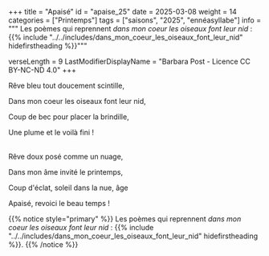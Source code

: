 +++
title = "Apaisé"
id = "apaise_25"
date = 2025-03-08
weight = 14
categories = ["Printemps"]
tags = ["saisons", "2025", "ennéasyllabe"]
info = """
Les poèmes qui reprennent _dans mon coeur les oiseaux font leur nid_ :
{{% include "../../includes/dans_mon_coeur_les_oiseaux_font_leur_nid" hidefirstheading %}}"""

verseLength = 9
LastModifierDisplayName = "Barbara Post - Licence CC BY-NC-ND 4.0"
+++

Rêve bleu tout doucement scintille,

Dans mon coeur les oiseaux font leur nid,

Coup de bec pour placer la brindille,

Une plume et le voilà fini !

 \
Rêve doux posé comme un nuage,

Dans mon âme invité le printemps,

Coup d'éclat, soleil dans la nue, âge

Apaisé, revoici le beau temps !

{{% notice style="primary" %}}
Les poèmes qui reprennent _dans mon coeur les oiseaux font leur nid_ :
{{% include "../../includes/dans_mon_coeur_les_oiseaux_font_leur_nid" hidefirstheading %}}.
{{% /notice %}}
